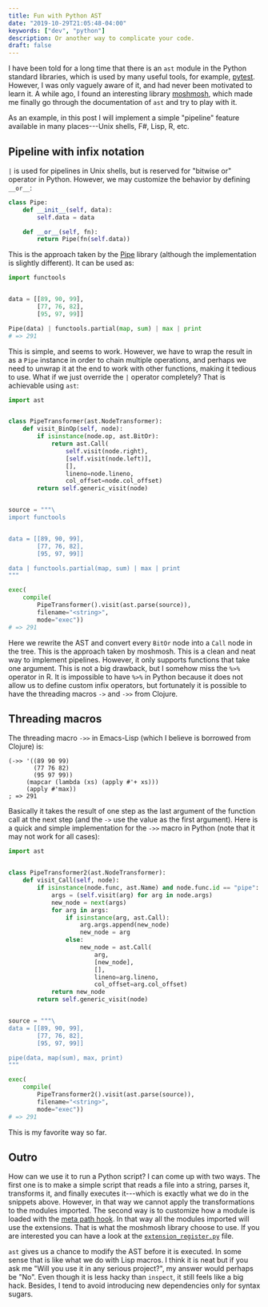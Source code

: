 ```yaml
---
title: Fun with Python AST
date: "2019-10-29T21:05:48-04:00"
keywords: ["dev", "python"]
description: Or another way to complicate your code.
draft: false
---
```


I have been told for a long time that there is an `ast` module in the Python
standard libraries, which is used by many useful tools, for example,
[pytest](https://github.com/pytest-dev/pytest/tree/master/src/_pytest). However,
I was only vaguely aware of it, and had never been motivated to learn it. A
while ago, I found an interesting library
[moshmosh](https://github.com/thautwarm/moshmosh), which made me finally go
through the documentation of `ast` and try to play with it.

As an example, in this post I will implement a simple "pipeline" feature
available in many places---Unix shells, F#, Lisp, R, etc.

## Pipeline with infix notation

`|` is used for pipelines in Unix shells, but is reserved for "bitwise or"
operator in Python. However, we may customize the behavior by defining `__or__`:

```python
class Pipe:
    def __init__(self, data):
        self.data = data

    def __or__(self, fn):
        return Pipe(fn(self.data))
```

This is the approach taken by the [Pipe](https://github.com/JulienPalard/Pipe)
library (although the implementation is slightly different). It can be used as:

```python
import functools


data = [[89, 90, 99],
        [77, 76, 82],
        [95, 97, 99]]

Pipe(data) | functools.partial(map, sum) | max | print
# => 291
```

This is simple, and seems to work. However, we have to wrap the result in as a
`Pipe` instance in order to chain multiple operations, and perhaps we need to
unwrap it at the end to work with other functions, making it tedious to use.
What if we just override the `|` operator completely? That is achievable using
`ast`:

```python
import ast


class PipeTransformer(ast.NodeTransformer):
    def visit_BinOp(self, node):
        if isinstance(node.op, ast.BitOr):
            return ast.Call(
                self.visit(node.right),
                [self.visit(node.left)],
                [],
                lineno=node.lineno,
                col_offset=node.col_offset)
        return self.generic_visit(node)


source = """\
import functools


data = [[89, 90, 99],
        [77, 76, 82],
        [95, 97, 99]]

data | functools.partial(map, sum) | max | print
"""

exec(
    compile(
        PipeTransformer().visit(ast.parse(source)),
        filename="<string>",
        mode="exec"))
# => 291
```

Here we rewrite the AST and convert every `BitOr` node into a `Call` node in the
tree. This is the approach taken by moshmosh. This is a clean and neat way to
implement pipelines. However, it only supports functions that take one argument.
This is not a big drawback, but I somehow miss the `%>%` operator in R. It is
impossible to have `%>%` in Python because it does not allow us to define custom
infix operators, but fortunately it is possible to have the threading macros
`->` and `->>` from Clojure.

## Threading macros

The threading macro `->>` in Emacs-Lisp (which I believe is borrowed from
Clojure) is:

```emacs-lisp
(->> '((89 90 99)
       (77 76 82)
       (95 97 99))
     (mapcar (lambda (xs) (apply #'+ xs)))
     (apply #'max))
; => 291
```

Basically it takes the result of one step as the last argument of the function
call at the next step (and the `->` use the value as the first argument). Here
is a quick and simple implementation for the `->>` macro in Python (note that it
may not work for all cases):

```python
import ast


class PipeTransformer2(ast.NodeTransformer):
    def visit_Call(self, node):
        if isinstance(node.func, ast.Name) and node.func.id == "pipe":
            args = (self.visit(arg) for arg in node.args)
            new_node = next(args)
            for arg in args:
                if isinstance(arg, ast.Call):
                    arg.args.append(new_node)
                    new_node = arg
                else:
                    new_node = ast.Call(
                        arg,
                        [new_node],
                        [],
                        lineno=arg.lineno,
                        col_offset=arg.col_offset)
            return new_node
        return self.generic_visit(node)


source = """\
data = [[89, 90, 99],
        [77, 76, 82],
        [95, 97, 99]]

pipe(data, map(sum), max, print)
"""

exec(
    compile(
        PipeTransformer2().visit(ast.parse(source)),
        filename="<string>",
        mode="exec"))
# => 291
```

This is my favorite way so far.

## Outro

How can we use it to run a Python script? I can come up with two ways. The first
one is to make a simple script that reads a file into a string, parses it,
transforms it, and finally executes it---which is exactly what we do in the
snippets above. However, in that way we cannot apply the transformations to the
modules imported. The second way is to customize how a module is loaded with the
[meta path hook](https://docs.python.org/3/reference/import.html#the-meta-path).
In that way all the modules imported will use the extensions. That is what the
moshmosh library choose to use. If you are interested you can have a look at the
[`extension_register.py`](https://github.com/thautwarm/moshmosh/blob/master/moshmosh/extension_register.py)
file.

`ast` gives us a chance to modify the AST before it is executed. In some sense
that is like what we do with Lisp macros. I think it is neat but if you ask me
"Will you use it in any serious project?", my answer would perhaps be "No". Even
though it is less hacky than `inspect`, it still feels like a big hack. Besides,
I tend to avoid introducing new dependencies only for syntax sugars.
